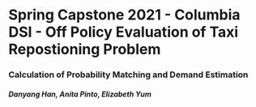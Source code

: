 # Spring Capstone 2021 - Columbia DSI - Off Policy Evaluation of Taxi Repostioning Problem  

### Calculation of Probability Matching and Demand Estimation 

##### Danyang Han, Anita Pinto, Elizabeth Yum
